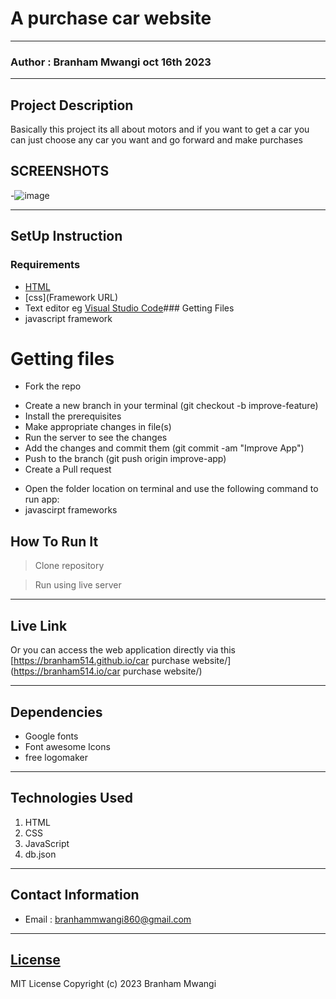 #  A purchase car website
*****
### Author : Branham Mwangi oct 16th 2023
****
## Project Description
Basically this project its all about motors  and if you want to get a car you can just choose any car you want and go forward and make purchases

## SCREENSHOTS
-![image](https://github.com/branham514/phase-1-final-project/assets/144266742/7d3a2cab-1b04-4cb2-b9e9-a81b196a0d20)




********
## SetUp Instruction
### Requirements
* [HTML](html.com)
* [css](Framework URL)
* Text editor eg [Visual Studio Code](https://code.visualstudio.com/download)### Getting Files
* javascript framework

# Getting files
* Fork the repo
- Create a new branch in your terminal (git checkout -b improve-feature)
- Install the prerequisites
- Make appropriate changes in file(s)
- Run the server to see the changes
- Add the changes and commit them (git commit -am "Improve App")
- Push to the branch (git push origin improve-app)
- Create a Pull request
* Open the folder location on terminal and use the following command to run app:
* javascirpt frameworks

## How To Run It
>  Clone repository

> Run using live server
*****
## Live Link
Or you can access the web application directly via this [https://branham514.github.io/car purchase website/](https://branham514.io/car purchase website/)
*****
## Dependencies
- Google fonts
- Font awesome Icons
- free logomaker
*****
## Technologies Used
1. HTML
2. CSS
3. JavaScript
4. db.json 
*****
## Contact Information
* Email : branhammwangi860@gmail.com
*****
## [License](LICENSE)
MIT License
Copyright (c) 2023 Branham Mwangi







